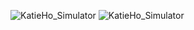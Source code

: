![KatieHo_Simulator](https://github.com/kt323/chatapp/assets/142122061/841115fa-7fa5-489b-86f4-6f90791fec5c)
![KatieHo_Simulator](https://github.com/kt323/chatapp/assets/142122061/841115fa-7fa5-489b-86f4-6f90791fec5c)
